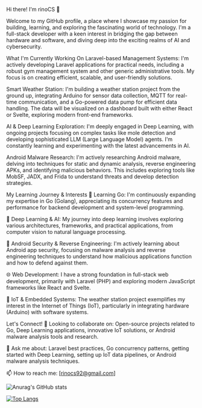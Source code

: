 Hi there! I'm rinoCS 👋

Welcome to my GitHub profile, a place where I showcase my passion for building, learning, and exploring the fascinating world of technology. I'm a full-stack developer with a keen interest in bridging the gap between hardware and software, and diving deep into the exciting realms of AI and cybersecurity.

What I'm Currently Working On
Laravel-based Management Systems: I'm actively developing Laravel applications for practical needs, including a robust gym management system and other generic administrative tools. My focus is on creating efficient, scalable, and user-friendly solutions.

Smart Weather Station: I'm building a weather station project from the ground up, integrating Arduino for sensor data collection, MQTT for real-time communication, and a Go-powered data pump for efficient data handling. The data will be visualized on a dashboard built with either React or Svelte, exploring modern front-end frameworks.

AI & Deep Learning Exploration: I'm deeply engaged in Deep Learning, with ongoing projects focusing on complex tasks like mole detection and developing sophisticated LLM (Large Language Model) agents. I'm constantly learning and experimenting with the latest advancements in AI.

Android Malware Research: I'm actively researching Android malware, delving into techniques for static and dynamic analysis, reverse engineering APKs, and identifying malicious behaviors. This includes exploring tools like MobSF, JADX, and Frida to understand threats and develop detection strategies.

My Learning Journey & Interests
🌱 Learning Go: I'm continuously expanding my expertise in Go (Golang), appreciating its concurrency features and performance for backend development and system-level programming.

🧠 Deep Learning & AI: My journey into deep learning involves exploring various architectures, frameworks, and practical applications, from computer vision to natural language processing.

📱 Android Security & Reverse Engineering: I'm actively learning about Android app security, focusing on malware analysis and reverse engineering techniques to understand how malicious applications function and how to defend against them.

🌐 Web Development: I have a strong foundation in full-stack web development, primarily with Laravel (PHP) and exploring modern JavaScript frameworks like React and Svelte.

🔌 IoT & Embedded Systems: The weather station project exemplifies my interest in the Internet of Things (IoT), particularly in integrating hardware (Arduino) with software systems.

Let's Connect!
👯 Looking to collaborate on: Open-source projects related to Go, Deep Learning applications, innovative IoT solutions, or Android malware analysis tools and research.

💬 Ask me about: Laravel best practices, Go concurrency patterns, getting started with Deep Learning, setting up IoT data pipelines, or Android malware analysis techniques.

📫 How to reach me: [rinocs92@gmail.com]

![Anurag's GitHub stats](https://github-readme-stats.vercel.app/api?username=rinocs&show_icons=true&theme=radical)


[![Top Langs](https://github-readme-stats.vercel.app/api/top-langs/?username=rinocs&layout=pie)](https://github.com/anuraghazra/github-readme-stats)
